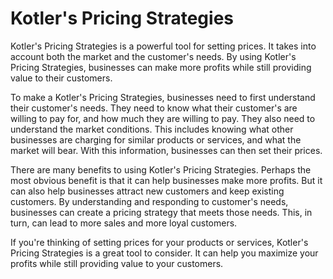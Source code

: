 # Kotler's Pricing Strategies

Kotler's Pricing Strategies is a powerful tool for setting prices. It takes into account both the market and the customer's needs. By using Kotler's Pricing Strategies, businesses can make more profits while still providing value to their customers.

To make a Kotler's Pricing Strategies, businesses need to first understand their customer's needs. They need to know what their customer's are willing to pay for, and how much they are willing to pay. They also need to understand the market conditions. This includes knowing what other businesses are charging for similar products or services, and what the market will bear. With this information, businesses can then set their prices.

There are many benefits to using Kotler's Pricing Strategies. Perhaps the most obvious benefit is that it can help businesses make more profits. But it can also help businesses attract new customers and keep existing customers. By understanding and responding to customer's needs, businesses can create a pricing strategy that meets those needs. This, in turn, can lead to more sales and more loyal customers.

If you're thinking of setting prices for your products or services, Kotler's Pricing Strategies is a great tool to consider. It can help you maximize your profits while still providing value to your customers.
